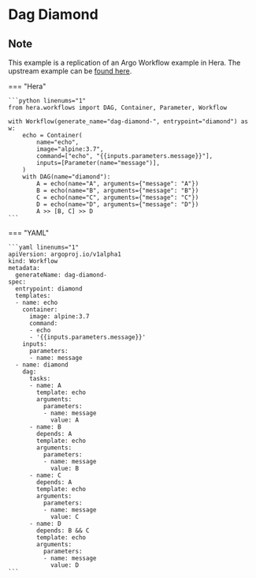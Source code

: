 # Dag Diamond

## Note

This example is a replication of an Argo Workflow example in Hera.
The upstream example can be [found here](https://github.com/argoproj/argo-workflows/blob/main/examples/dag-diamond.yaml).




=== "Hera"

    ```python linenums="1"
    from hera.workflows import DAG, Container, Parameter, Workflow

    with Workflow(generate_name="dag-diamond-", entrypoint="diamond") as w:
        echo = Container(
            name="echo",
            image="alpine:3.7",
            command=["echo", "{{inputs.parameters.message}}"],
            inputs=[Parameter(name="message")],
        )
        with DAG(name="diamond"):
            A = echo(name="A", arguments={"message": "A"})
            B = echo(name="B", arguments={"message": "B"})
            C = echo(name="C", arguments={"message": "C"})
            D = echo(name="D", arguments={"message": "D"})
            A >> [B, C] >> D
    ```

=== "YAML"

    ```yaml linenums="1"
    apiVersion: argoproj.io/v1alpha1
    kind: Workflow
    metadata:
      generateName: dag-diamond-
    spec:
      entrypoint: diamond
      templates:
      - name: echo
        container:
          image: alpine:3.7
          command:
          - echo
          - '{{inputs.parameters.message}}'
        inputs:
          parameters:
          - name: message
      - name: diamond
        dag:
          tasks:
          - name: A
            template: echo
            arguments:
              parameters:
              - name: message
                value: A
          - name: B
            depends: A
            template: echo
            arguments:
              parameters:
              - name: message
                value: B
          - name: C
            depends: A
            template: echo
            arguments:
              parameters:
              - name: message
                value: C
          - name: D
            depends: B && C
            template: echo
            arguments:
              parameters:
              - name: message
                value: D
    ```

